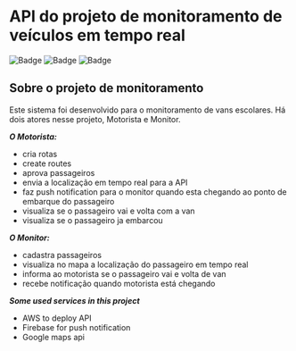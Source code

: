 # API do projeto de monitoramento de veículos em tempo real
![Badge](https://img.shields.io/static/v1?label=go&message=1.20&color=blue&style=for-the-badge&logo=Go)
![Badge](https://img.shields.io/static/v1?label=push%20notification&message=%20&color=gray&style=for-the-badge&logo=firebase)
![Badge](https://img.shields.io/static/v1?label=aws&message=%20&color=yellow&style=for-the-badge&logo=aws)

## Sobre o projeto de monitoramento
Este sistema foi desenvolvido para o monitoramento de vans escolares.
Há dois atores nesse projeto, Motorista e Monitor.

***O Motorista:***
- cria rotas
- create routes
- aprova passageiros
- envia a localização em tempo real para a API
- faz push notification para o monitor quando esta chegando ao ponto de embarque do passageiro
- visualiza se o passageiro vai e volta com a van
- visualiza se o passageiro ja embarcou

***O Monitor:***
- cadastra passageiros
- visualiza no mapa a localização do passageiro em tempo real
- informa ao motorista se o passageiro vai e volta de van
- recebe notificação quando motorista está chegando

***Some used services in this project***
- AWS to deploy API
- Firebase for push notification
- Google maps api
